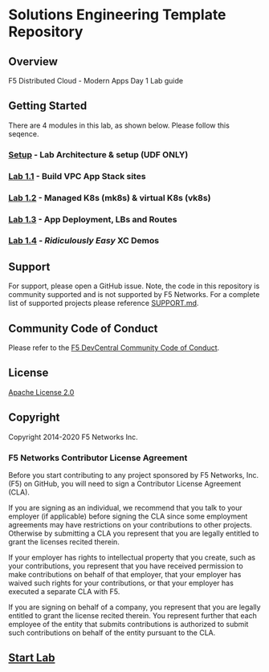 # Solutions Engineering Template Repository

## Overview

F5 Distributed Cloud - Modern Apps Day 1 Lab guide

## Getting Started

There are 4 modules in this lab, as shown below. Please follow this seqence.

### [Setup](lab_0.0.md) - Lab Architecture & setup (UDF ONLY)

### [Lab 1.1](lab_1.1.md) - Build VPC App Stack sites

### [Lab 1.2](lab_1.2.md) - Managed K8s (mk8s) & virtual K8s (vk8s)

### [Lab 1.3](lab_1.3.md) - App Deployment, LBs and Routes

### [Lab 1.4](lab_1.4.md) - *__Ridiculously Easy__* XC Demos

## Support

For support, please open a GitHub issue.  Note, the code in this repository is community supported and is not supported by F5 Networks.  For a complete list of supported projects please reference [SUPPORT.md](SUPPORT.md).

## Community Code of Conduct

Please refer to the [F5 DevCentral Community Code of Conduct](code_of_conduct.md).

## License

[Apache License 2.0](LICENSE)

## Copyright

Copyright 2014-2020 F5 Networks Inc.

### F5 Networks Contributor License Agreement

Before you start contributing to any project sponsored by F5 Networks, Inc. (F5) on GitHub, you will need to sign a Contributor License Agreement (CLA).

If you are signing as an individual, we recommend that you talk to your employer (if applicable) before signing the CLA since some employment agreements may have restrictions on your contributions to other projects.
Otherwise by submitting a CLA you represent that you are legally entitled to grant the licenses recited therein.

If your employer has rights to intellectual property that you create, such as your contributions, you represent that you have received permission to make contributions on behalf of that employer, that your employer has waived such rights for your contributions, or that your employer has executed a separate CLA with F5.

If you are signing on behalf of a company, you represent that you are legally entitled to grant the license recited therein.
You represent further that each employee of the entity that submits contributions is authorized to submit such contributions on behalf of the entity pursuant to the CLA.

##  [Start Lab ](lab_0.0.md)